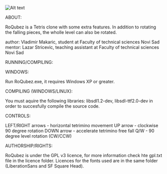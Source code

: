 ![Alt text](/../screenshots/img/screen.png?raw=true "Optional Title")

ABOUT:

RoQubez is a Tetris clone with some extra features. 
In addition to rotating the falling pieces, the wholle level can also be rotated.

author: Vladimir Makaric, student at Faculty of technical sciences Novi Sad
mentor: Lazar Stricevic, teaching assistant at Faculty of technical sciences Novi Sad

RUNNING/COMPILING:

WINDOWS:

Run RoQubez.exe, it requires Windows XP or greater.

COMPILING (WINDOWS/LINUX):

You must aquire the following libraries: libsdl1.2-dev, libsdl-ttf2.0-dev 
in order to succesfully compile the source code.  

CONTROLS:

LEFT/RIGHT arrows - horizontal tetrimino movement
UP arrow - clockwise 90 degree rotation
DOWN arrow - accelerate tetrimino free fall
Q/W - 90 degree level rotation (CW/CCW)

AUTHORSHIP/RIGHTS:

RoQubez is under the GPL v3 licence, for more information check hte gpl.txt file in the licence folder. 
Licences for the fonts used are in the same folder (LiberationSans and SF Square Head).
